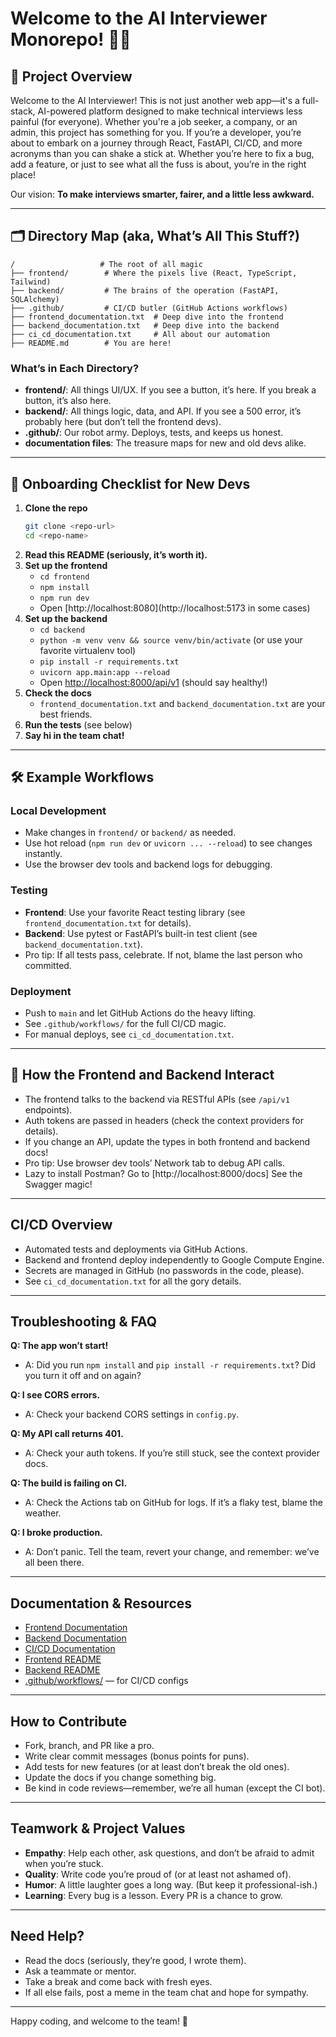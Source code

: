 # Welcome to the AI Interviewer Monorepo! 🎤🤖

## 🚀 Project Overview

Welcome to the AI Interviewer! This is not just another web app—it's a full-stack, AI-powered platform designed to make technical interviews less painful (for everyone). Whether you're a job seeker, a company, or an admin, this project has something for you. If you’re a developer, you’re about to embark on a journey through React, FastAPI, CI/CD, and more acronyms than you can shake a stick at.
Whether you’re here to fix a bug, add a feature, or just to see what all the fuss is about, you’re in the right place!

Our vision: **To make interviews smarter, fairer, and a little less awkward.**

---

## 🗂️ Directory Map (aka, What’s All This Stuff?)

```
/                   # The root of all magic
├── frontend/        # Where the pixels live (React, TypeScript, Tailwind)
├── backend/         # The brains of the operation (FastAPI, SQLAlchemy)
├── .github/         # CI/CD butler (GitHub Actions workflows)
├── frontend_documentation.txt  # Deep dive into the frontend
├── backend_documentation.txt   # Deep dive into the backend
├── ci_cd_documentation.txt     # All about our automation
├── README.md        # You are here!
```

### What’s in Each Directory?
- **frontend/**: All things UI/UX. If you see a button, it’s here. If you break a button, it’s also here.
- **backend/**: All things logic, data, and API. If you see a 500 error, it’s probably here (but don’t tell the frontend devs).
- **.github/**: Our robot army. Deploys, tests, and keeps us honest.
- **documentation files**: The treasure maps for new and old devs alike.

---

## 🏁 Onboarding Checklist for New Devs

1. **Clone the repo**
   ```bash
   git clone <repo-url>
   cd <repo-name>
   ```
2. **Read this README (seriously, it’s worth it).**
3. **Set up the frontend**
   - `cd frontend`
   - `npm install`
   - `npm run dev`
   - Open [http://localhost:8080](http://localhost:5173 in some cases)
4. **Set up the backend**
   - `cd backend`
   - `python -m venv venv && source venv/bin/activate` (or use your favorite virtualenv tool)
   - `pip install -r requirements.txt`
   - `uvicorn app.main:app --reload`
   - Open [http://localhost:8000/api/v1](http://localhost:8000/api/v1) (should say healthy!)
5. **Check the docs**
   - `frontend_documentation.txt` and `backend_documentation.txt` are your best friends.
6. **Run the tests** (see below)
7. **Say hi in the team chat!**

---

## 🛠️ Example Workflows

### Local Development
- Make changes in `frontend/` or `backend/` as needed.
- Use hot reload (`npm run dev` or `uvicorn ... --reload`) to see changes instantly.
- Use the browser dev tools and backend logs for debugging.

### Testing
- **Frontend**: Use your favorite React testing library (see `frontend_documentation.txt` for details).
- **Backend**: Use pytest or FastAPI’s built-in test client (see `backend_documentation.txt`).
- Pro tip: If all tests pass, celebrate. If not, blame the last person who committed.

### Deployment
- Push to `main` and let GitHub Actions do the heavy lifting.
- See `.github/workflows/` for the full CI/CD magic.
- For manual deploys, see `ci_cd_documentation.txt`.

---

## 🔗 How the Frontend and Backend Interact

- The frontend talks to the backend via RESTful APIs (see `/api/v1` endpoints).
- Auth tokens are passed in headers (check the context providers for details).
- If you change an API, update the types in both frontend and backend docs!
- Pro tip: Use browser dev tools’ Network tab to debug API calls.
- Lazy to install Postman? Go to [http://localhost:8000/docs] See the Swagger magic!

---

## CI/CD Overview

- Automated tests and deployments via GitHub Actions.
- Backend and frontend deploy independently to Google Compute Engine.
- Secrets are managed in GitHub (no passwords in the code, please).
- See `ci_cd_documentation.txt` for all the gory details.

---

## Troubleshooting & FAQ

**Q: The app won’t start!**
- A: Did you run `npm install` and `pip install -r requirements.txt`? Did you turn it off and on again?

**Q: I see CORS errors.**
- A: Check your backend CORS settings in `config.py`.

**Q: My API call returns 401.**
- A: Check your auth tokens. If you’re still stuck, see the context provider docs.

**Q: The build is failing on CI.**
- A: Check the Actions tab on GitHub for logs. If it’s a flaky test, blame the weather.

**Q: I broke production.**
- A: Don’t panic. Tell the team, revert your change, and remember: we’ve all been there.

---

## Documentation & Resources

- [Frontend Documentation](./frontend_documentation.txt)
- [Backend Documentation](./backend_documentation.txt)
- [CI/CD Documentation](./ci_cd_documentation.txt)
- [Frontend README](./frontend/README.md)
- [Backend README](./backend/README.md)
- [.github/workflows/](./.github/workflows/) — for CI/CD configs

---

## How to Contribute

- Fork, branch, and PR like a pro.
- Write clear commit messages (bonus points for puns).
- Add tests for new features (or at least don’t break the old ones).
- Update the docs if you change something big.
- Be kind in code reviews—remember, we’re all human (except the CI bot).

---

## Teamwork & Project Values

- **Empathy**: Help each other, ask questions, and don’t be afraid to admit when you’re stuck.
- **Quality**: Write code you’re proud of (or at least not ashamed of).
- **Humor**: A little laughter goes a long way. (But keep it professional-ish.)
- **Learning**: Every bug is a lesson. Every PR is a chance to grow.

---

## Need Help?
- Read the docs (seriously, they’re good, I wrote them).
- Ask a teammate or mentor.
- Take a break and come back with fresh eyes.
- If all else fails, post a meme in the team chat and hope for sympathy.

---

Happy coding, and welcome to the team! 🚀
